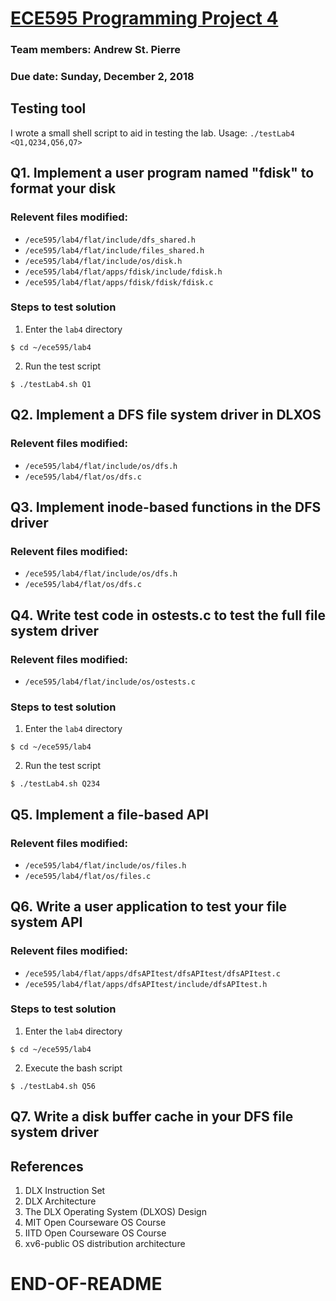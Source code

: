 # [ECE595 Programming Project 4](https://engineering.purdue.edu/~ece595/labs_2018/lab4.html)

### Team members: Andrew St. Pierre
### Due date: Sunday, December 2, 2018

## Testing tool  
I wrote a small shell script to aid in testing the lab. Usage: ```./testLab4 <Q1,Q234,Q56,Q7>```

## Q1. Implement a user program named "fdisk" to format your disk   
### Relevent files modified:  
* ```/ece595/lab4/flat/include/dfs_shared.h```  
* ```/ece595/lab4/flat/include/files_shared.h```  
* ```/ece595/lab4/flat/include/os/disk.h```  
* ```/ece595/lab4/flat/apps/fdisk/include/fdisk.h```  
* ```/ece595/lab4/flat/apps/fdisk/fdisk/fdisk.c```  

### Steps to test solution
1.  Enter the ```lab4``` directory  
```
$ cd ~/ece595/lab4  
```  
2.  Run the test script
```
$ ./testLab4.sh Q1
```  

## Q2. Implement a DFS file system driver in DLXOS     
### Relevent files modified:  
* ```/ece595/lab4/flat/include/os/dfs.h```  
* ```/ece595/lab4/flat/os/dfs.c```  

## Q3. Implement inode-based functions in the DFS driver     
### Relevent files modified:  
* ```/ece595/lab4/flat/include/os/dfs.h```  
* ```/ece595/lab4/flat/os/dfs.c```  

## Q4. Write test code in ostests.c to test the full file system driver  
### Relevent files modified:  
* ```/ece595/lab4/flat/include/os/ostests.c```  
### Steps to test solution
1.  Enter the ```lab4``` directory  
```
$ cd ~/ece595/lab4  
```  
2.  Run the test script
```
$ ./testLab4.sh Q234
```  

## Q5. Implement a file-based API  
### Relevent files modified:  
* ```/ece595/lab4/flat/include/os/files.h```  
* ```/ece595/lab4/flat/os/files.c```  

## Q6. Write a user application to test your file system API    
### Relevent files modified:  
* ```/ece595/lab4/flat/apps/dfsAPItest/dfsAPItest/dfsAPItest.c```  
* ```/ece595/lab4/flat/apps/dfsAPItest/include/dfsAPItest.h```  
### Steps to test solution
1.  Enter the ```lab4``` directory  
```
$ cd ~/ece595/lab4  
```  
2.  Execute the bash script  
```
$ ./testLab4.sh Q56 
```

## Q7. Write a disk buffer cache in your DFS file system driver    


## References  
1. DLX Instruction Set  
2. DLX Architecture  
3. The DLX Operating System (DLXOS) Design  
4. MIT Open Courseware OS Course
5. IITD Open Courseware OS Course
6. xv6-public OS distribution architecture

# END-OF-README

